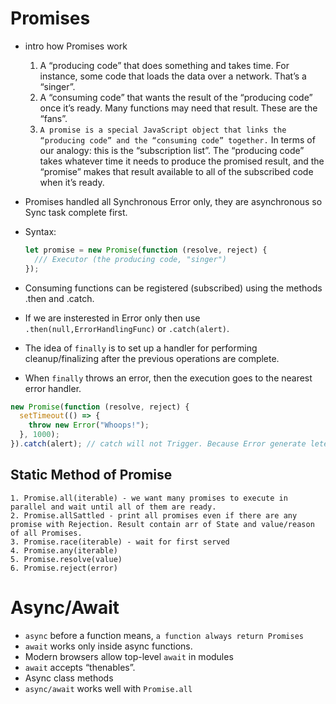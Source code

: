 # Promises

- intro how Promises work
  1. A “producing code” that does something and takes time. For instance, some code that loads the data over a network. That’s a “singer”.
  2. A “consuming code” that wants the result of the “producing code” once it’s ready. Many functions may need that result. These are the “fans”.
  3. `A promise is a special JavaScript object that links the “producing code” and the “consuming code” together.` In terms of our analogy: this is the “subscription list”. The “producing code” takes whatever time it needs to produce the promised result, and the “promise” makes that result available to all of the subscribed code when it’s ready.
- Promises handled all Synchronous Error only, they are asynchronous so Sync task complete first.
- Syntax:

  ```js
  let promise = new Promise(function (resolve, reject) {
    /// Executor (the producing code, "singer")
  });
  ```

- Consuming functions can be registered (subscribed) using the methods .then and .catch.
- If we are insterested in Error only then use `.then(null,ErrorHandlingFunc)` or `.catch(alert)`.
- The idea of `finally` is to set up a handler for performing cleanup/finalizing after the previous operations are complete.
- When `finally` throws an error, then the execution goes to the nearest error handler.

```js
new Promise(function (resolve, reject) {
  setTimeout(() => {
    throw new Error("Whoops!");
  }, 1000);
}).catch(alert); // catch will not Trigger. Because Error generate leter, so promise can't handle
```

## Static Method of Promise

    1. Promise.all(iterable) - we want many promises to execute in parallel and wait until all of them are ready.
    2. Promise.allSattled - print all promises even if there are any promise with Rejection. Result contain arr of State and value/reason of all Promises.
    3. Promise.race(iterable) - wait for first served
    4. Promise.any(iterable)
    5. Promise.resolve(value)
    6. Promise.reject(error)

# Async/Await

- `async` before a function means, `a function always return Promises`
- `await` works only inside async functions.
- Modern browsers allow top-level `await` in modules
- `await` accepts “thenables”.
- Async class methods
- `async/await` works well with `Promise.all`
